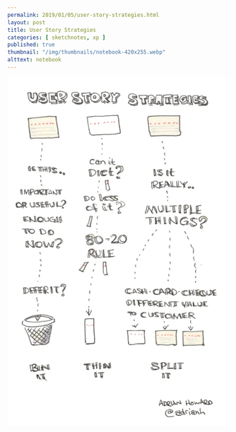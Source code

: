 ```yaml
---
permalink: 2019/01/05/user-story-strategies.html
layout: post
title: User Story Strategies
categories: [ sketchnotes, xp ]
published: true
thumbnail: "/img/thumbnails/notebook-420x255.webp"
alttext: notebook
---
```


<img src="/img/posts/user-story-strategies/user-story-strategies.webp" alt="strong style sketchnote"/>

